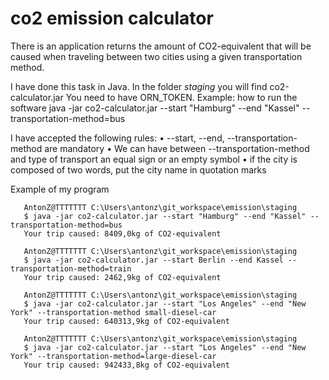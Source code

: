 # co2 emission calculator
There is an application returns the amount of CO2-equivalent that will be caused when traveling between two cities using
a given transportation method.

I have done this task in Java. In the folder *staging* you will find co2-calculator.jar  You need to have ORN_TOKEN.
Example: how to run the software
java -jar co2-calculator.jar --start "Hamburg" --end "Kassel" --transportation-method=bus

I have accepted the following rules: 
•	--start, --end, --transportation-method are mandatory
•	We can have  between --transportation-method and type  of transport an equal sign or an empty symbol
•	if the city is composed of two words, put the city name in quotation marks

Example of my program

       AntonZ@TTTTTTT C:\Users\antonz\git_workspace\emission\staging
       $ java -jar co2-calculator.jar --start "Hamburg" --end "Kassel" --transportation-method=bus
       Your trip caused: 8409,0kg of CO2-equivalent

       AntonZ@TTTTTTT C:\Users\antonz\git_workspace\emission\staging
       $ java -jar co2-calculator.jar --start Berlin --end Kassel --transportation-method=train
       Your trip caused: 2462,9kg of CO2-equivalent

       AntonZ@TTTTTTT C:\Users\antonz\git_workspace\emission\staging
       $ java -jar co2-calculator.jar --start "Los Angeles" --end "New York" --transportation-method small-diesel-car
       Your trip caused: 640313,9kg of CO2-equivalent
       
       AntonZ@TTTTTTT C:\Users\antonz\git_workspace\emission\staging
       $ java -jar co2-calculator.jar --start "Los Angeles" --end "New York" --transportation-method=large-diesel-car
       Your trip caused: 942433,8kg of CO2-equivalent

